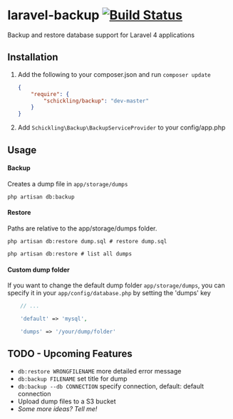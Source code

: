 laravel-backup [![Build Status](https://travis-ci.org/schickling/laravel-backup.png)](https://travis-ci.org/schickling/laravel-backup)
==============

Backup and restore database support for Laravel 4 applications

## Installation

1. Add the following to your composer.json and run `composer update`

    ```json
    {
        "require": {
            "schickling/backup": "dev-master"
        }
    }
    ```

2. Add `Schickling\Backup\BackupServiceProvider` to your config/app.php

## Usage

#### Backup
Creates a dump file in `app/storage/dumps`
```
php artisan db:backup
```

#### Restore
Paths are relative to the app/storage/dumps folder.
```
php artisan db:restore dump.sql # restore dump.sql

php artisan db:restore # list all dumps
```

#### Custom dump folder
If you want to change the default dump folder `app/storage/dumps`, you can specify it in your `app/config/database.php` by setting the 'dumps' key

```php
    // ...

    'default' => 'mysql',

    'dumps' => '/your/dump/folder'
```

## TODO - Upcoming Features
* `db:restore WRONGFILENAME` more detailed error message
* `db:backup FILENAME` set title for dump
* `db:backup --db CONNECTION` specify connection, default: default connection
* Upload dump files to a S3 bucket
* *Some more ideas? Tell me!*
